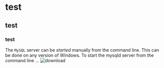 # test
## test
### test

The `MySQL` server can be *started* manually from the command line. This can be done on any version of Windows. To start the mysqld server from the command line ...
![download](https://github.com/viresh04/test/assets/161003655/83af0de7-7814-4fc4-bbb6-1ba1c0dd2c02)
